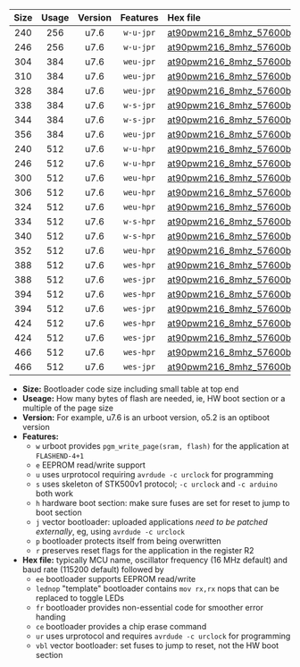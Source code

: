 |Size|Usage|Version|Features|Hex file|
|:-:|:-:|:-:|:-:|:--|
|240|256|u7.6|`w-u-jpr`|[at90pwm216_8mhz_57600bps_ur_vbl.hex](https://raw.githubusercontent.com/stefanrueger/urboot/main/at90pwm216_8mhz_57600bps_ur_vbl.hex)|
|246|256|u7.6|`w-u-jpr`|[at90pwm216_8mhz_57600bps_lednop_ur_vbl.hex](https://raw.githubusercontent.com/stefanrueger/urboot/main/at90pwm216_8mhz_57600bps_lednop_ur_vbl.hex)|
|304|384|u7.6|`weu-jpr`|[at90pwm216_8mhz_57600bps_ee_ur_vbl.hex](https://raw.githubusercontent.com/stefanrueger/urboot/main/at90pwm216_8mhz_57600bps_ee_ur_vbl.hex)|
|310|384|u7.6|`weu-jpr`|[at90pwm216_8mhz_57600bps_ee_lednop_ur_vbl.hex](https://raw.githubusercontent.com/stefanrueger/urboot/main/at90pwm216_8mhz_57600bps_ee_lednop_ur_vbl.hex)|
|328|384|u7.6|`weu-jpr`|[at90pwm216_8mhz_57600bps_ee_lednop_fr_ur_vbl.hex](https://raw.githubusercontent.com/stefanrueger/urboot/main/at90pwm216_8mhz_57600bps_ee_lednop_fr_ur_vbl.hex)|
|338|384|u7.6|`w-s-jpr`|[at90pwm216_8mhz_57600bps_vbl.hex](https://raw.githubusercontent.com/stefanrueger/urboot/main/at90pwm216_8mhz_57600bps_vbl.hex)|
|344|384|u7.6|`w-s-jpr`|[at90pwm216_8mhz_57600bps_lednop_vbl.hex](https://raw.githubusercontent.com/stefanrueger/urboot/main/at90pwm216_8mhz_57600bps_lednop_vbl.hex)|
|356|384|u7.6|`weu-jpr`|[at90pwm216_8mhz_57600bps_ee_lednop_fr_ce_ur_vbl.hex](https://raw.githubusercontent.com/stefanrueger/urboot/main/at90pwm216_8mhz_57600bps_ee_lednop_fr_ce_ur_vbl.hex)|
|240|512|u7.6|`w-u-hpr`|[at90pwm216_8mhz_57600bps_ur.hex](https://raw.githubusercontent.com/stefanrueger/urboot/main/at90pwm216_8mhz_57600bps_ur.hex)|
|246|512|u7.6|`w-u-hpr`|[at90pwm216_8mhz_57600bps_lednop_ur.hex](https://raw.githubusercontent.com/stefanrueger/urboot/main/at90pwm216_8mhz_57600bps_lednop_ur.hex)|
|300|512|u7.6|`weu-hpr`|[at90pwm216_8mhz_57600bps_ee_ur.hex](https://raw.githubusercontent.com/stefanrueger/urboot/main/at90pwm216_8mhz_57600bps_ee_ur.hex)|
|306|512|u7.6|`weu-hpr`|[at90pwm216_8mhz_57600bps_ee_lednop_ur.hex](https://raw.githubusercontent.com/stefanrueger/urboot/main/at90pwm216_8mhz_57600bps_ee_lednop_ur.hex)|
|324|512|u7.6|`weu-hpr`|[at90pwm216_8mhz_57600bps_ee_lednop_fr_ur.hex](https://raw.githubusercontent.com/stefanrueger/urboot/main/at90pwm216_8mhz_57600bps_ee_lednop_fr_ur.hex)|
|334|512|u7.6|`w-s-hpr`|[at90pwm216_8mhz_57600bps.hex](https://raw.githubusercontent.com/stefanrueger/urboot/main/at90pwm216_8mhz_57600bps.hex)|
|340|512|u7.6|`w-s-hpr`|[at90pwm216_8mhz_57600bps_lednop.hex](https://raw.githubusercontent.com/stefanrueger/urboot/main/at90pwm216_8mhz_57600bps_lednop.hex)|
|352|512|u7.6|`weu-hpr`|[at90pwm216_8mhz_57600bps_ee_lednop_fr_ce_ur.hex](https://raw.githubusercontent.com/stefanrueger/urboot/main/at90pwm216_8mhz_57600bps_ee_lednop_fr_ce_ur.hex)|
|388|512|u7.6|`wes-hpr`|[at90pwm216_8mhz_57600bps_ee.hex](https://raw.githubusercontent.com/stefanrueger/urboot/main/at90pwm216_8mhz_57600bps_ee.hex)|
|388|512|u7.6|`wes-jpr`|[at90pwm216_8mhz_57600bps_ee_vbl.hex](https://raw.githubusercontent.com/stefanrueger/urboot/main/at90pwm216_8mhz_57600bps_ee_vbl.hex)|
|394|512|u7.6|`wes-hpr`|[at90pwm216_8mhz_57600bps_ee_lednop.hex](https://raw.githubusercontent.com/stefanrueger/urboot/main/at90pwm216_8mhz_57600bps_ee_lednop.hex)|
|394|512|u7.6|`wes-jpr`|[at90pwm216_8mhz_57600bps_ee_lednop_vbl.hex](https://raw.githubusercontent.com/stefanrueger/urboot/main/at90pwm216_8mhz_57600bps_ee_lednop_vbl.hex)|
|424|512|u7.6|`wes-hpr`|[at90pwm216_8mhz_57600bps_ee_lednop_fr.hex](https://raw.githubusercontent.com/stefanrueger/urboot/main/at90pwm216_8mhz_57600bps_ee_lednop_fr.hex)|
|424|512|u7.6|`wes-jpr`|[at90pwm216_8mhz_57600bps_ee_lednop_fr_vbl.hex](https://raw.githubusercontent.com/stefanrueger/urboot/main/at90pwm216_8mhz_57600bps_ee_lednop_fr_vbl.hex)|
|466|512|u7.6|`wes-hpr`|[at90pwm216_8mhz_57600bps_ee_lednop_fr_ce.hex](https://raw.githubusercontent.com/stefanrueger/urboot/main/at90pwm216_8mhz_57600bps_ee_lednop_fr_ce.hex)|
|466|512|u7.6|`wes-jpr`|[at90pwm216_8mhz_57600bps_ee_lednop_fr_ce_vbl.hex](https://raw.githubusercontent.com/stefanrueger/urboot/main/at90pwm216_8mhz_57600bps_ee_lednop_fr_ce_vbl.hex)|

- **Size:** Bootloader code size including small table at top end
- **Useage:** How many bytes of flash are needed, ie, HW boot section or a multiple of the page size
- **Version:** For example, u7.6 is an urboot version, o5.2 is an optiboot version
- **Features:**
  + `w` urboot provides `pgm_write_page(sram, flash)` for the application at `FLASHEND-4+1`
  + `e` EEPROM read/write support
  + `u` uses urprotocol requiring `avrdude -c urclock` for programming
  + `s` uses skeleton of STK500v1 protocol; `-c urclock` and `-c arduino` both work
  + `h` hardware boot section: make sure fuses are set for reset to jump to boot section
  + `j` vector bootloader: uploaded applications *need to be patched externally*, eg, using `avrdude -c urclock`
  + `p` bootloader protects itself from being overwritten
  + `r` preserves reset flags for the application in the register R2
- **Hex file:** typically MCU name, oscillator frequency (16 MHz default) and baud rate (115200 default) followed by
  + `ee` bootloader supports EEPROM read/write
  + `lednop` "template" bootloader contains `mov rx,rx` nops that can be replaced to toggle LEDs
  + `fr` bootloader provides non-essential code for smoother error handing
  + `ce` bootloader provides a chip erase command
  + `ur` uses urprotocol and requires `avrdude -c urclock` for programming
  + `vbl` vector bootloader: set fuses to jump to reset, not the HW boot section
